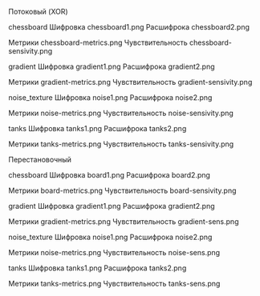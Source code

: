 Потоковый (XOR)

chessboard
Шифровка
chessboard1.png
Расшифрока
chessboard2.png

Метрики
chessboard-metrics.png
Чувствительность
chessboard-sensivity.png

gradient
Шифровка
gradient1.png
Расшифрока
gradient2.png

Метрики
gradient-metrics.png
Чувствительность
gradient-sensivity.png

noise_texture
Шифровка
noise1.png
Расшифрока
noise2.png

Метрики
noise-metrics.png
Чувствительность
noise-sensivity.png

tanks
Шифровка
tanks1.png
Расшифрока
tanks2.png

Метрики
tanks-metrics.png
Чувствительность
tanks-sensivity.png

Перестановочный

chessboard
Шифровка
board1.png
Расшифрока
board2.png

Метрики
board-metrics.png
Чувствительность
board-sensivity.png

gradient
Шифровка
gradient1.png
Расшифрока
gradient2.png

Метрики
gradient-metrics.png
Чувствительность
gradient-sens.png

noise_texture
Шифровка
noise1.png
Расшифрока
noise2.png

Метрики
noise-metrics.png
Чувствительность
noise-sens.png

tanks
Шифровка
tanks1.png
Расшифрока
tanks2.png

Метрики
tanks-metrics.png
Чувствительность
tanks-sens.png
